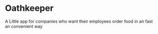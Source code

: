 # Oathkeeper
A Little app for companies who want their employees order food in an fast an convenient way
